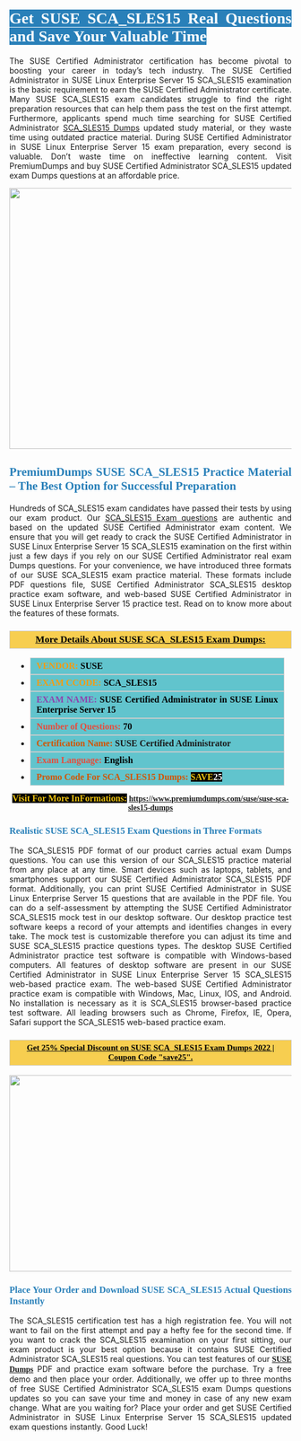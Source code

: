 <h1 style="text-align: justify;"><span style="color:#ffffff;"><span style="font-family:Georgia,serif;"><strong><span style="background-color:#2980b9;">Get SUSE SCA_SLES15 Real Questions and Save Your Valuable Time</span></strong></span></span></h1>

<p style="text-align: justify;">The SUSE Certified Administrator certification has become pivotal to boosting your career in today’s tech industry. The SUSE Certified Administrator in SUSE Linux Enterprise Server 15 SCA_SLES15 examination is the basic requirement to earn the SUSE Certified Administrator certificate. Many SUSE SCA_SLES15 exam candidates struggle to find the right preparation resources that can help them pass the test on the first attempt. Furthermore, applicants spend much time searching for SUSE Certified Administrator <a href="https://www.premiumdumps.com/suse/suse-sca-sles15-dumps">SCA_SLES15 Dumps</a> updated study material, or they waste time using outdated practice material. During SUSE Certified Administrator in SUSE Linux Enterprise Server 15 exam preparation, every second is valuable. Don’t waste time on ineffective learning content. Visit PremiumDumps and buy SUSE Certified Administrator SCA_SLES15 updated exam Dumps questions at an affordable price.</p>

<p style="text-align: center;"><a href="https://www.premiumdumps.com/suse/suse-sca-sles15-dumps"><img alt="" src="https://i.imgur.com/KJGzbJ2.jpeg" style="width: 700px; height: 465px;" /></a></p>

<h2 style="text-align: justify;"><span style="color:#2980b9;"><span style="font-family:Georgia,serif;"><strong>PremiumDumps SUSE SCA_SLES15 Practice Material – The Best Option for Successful Preparation</strong></span></span></h2>

<p style="text-align: justify;">Hundreds of SCA_SLES15 exam candidates have passed their tests by using our exam product. Our <a href="https://www.premiumdumps.com/suse/suse-sca-sles15-dumps">SCA_SLES15 Exam questions</a> are authentic and based on the updated SUSE Certified Administrator exam content. We ensure that you will get ready to crack the SUSE Certified Administrator in SUSE Linux Enterprise Server 15 SCA_SLES15 examination on the first within just a few days if you rely on our SUSE Certified Administrator real exam Dumps questions. For your convenience, we have introduced three formats of our SUSE SCA_SLES15 exam practice material. These formats include PDF questions file, SUSE Certified Administrator SCA_SLES15 desktop practice exam software, and web-based SUSE Certified Administrator in SUSE Linux Enterprise Server 15 practice test. Read on to know more about the features of these formats.</p>

<h3 style="background: #f7ce50; border: 1px solid rgb(204, 204, 204); padding: 5px 10px; text-align: center;"><span style="font-family:Georgia,serif;"><u><u><span style="color:#000000;"><span style="font-size:11pt"><span style="line-height:normal"><b><span style="font-size:13.0pt"><span cambria="">More Details About SUSE SCA_SLES15 Exam Dumps:</span></span></b></span></span></span></u></u></span></h3>

<ul>
	<li style="margin:0cm 10pt">
	<div style="background:#61c4cd; border: 1px solid rgb(204, 204, 204); padding: 5px 10px; text-align: justify;"><span style="font-family:Georgia,serif;"><span style="font-size:11pt"><span style="line-height:normal"><b><span style="font-size:12.0pt"><span new="" roman="" times=""><span style="color:#f39c12;">VENDOR:</span> <span style="color:#000000;">SUSE</span></span></span></b></span></span></span></div>
	</li>
	<li style="margin:0cm 10pt">
	<div style="background: #61c4cd; border: 1px solid rgb(204, 204, 204); padding: 5px 10px; text-align: justify;"><span style="font-family:Georgia,serif;"><span style="font-size:11pt"><span style="line-height:normal"><b><span style="font-size:12.0pt"><span new="" roman="" times=""><span style="color:#f39c12;">EXAM CCODE:</span> <span style="color:#000000;">SCA_SLES15</span></span></span></b></span></span></span></div>
	</li>
	<li style="margin:0cm 10pt">
	<div style="background: #61c4cd; border: 1px solid rgb(204, 204, 204); padding: 5px 10px; text-align: justify;"><span style="font-family:Georgia,serif;"><span style="font-size:11pt"><span style="line-height:normal"><b><span style="font-size:12.0pt"><span new="" roman="" times=""><span style="color:#8e44ad;">EXAM NAME:</span> <span style="color:#000000;">SUSE Certified Administrator in SUSE Linux Enterprise Server 15</span></span></span></b></span></span></span></div>
	</li>
	<li style="margin:0cm 10pt">
	<div style="background: #61c4cd; border: 1px solid rgb(204, 204, 204); padding: 5px 10px;"><span style="font-family:Georgia,serif;"><span style="font-size:11pt"><span style="line-height:normal"><b><span style="font-size:12.0pt"><span new="" roman="" times=""><span style="color:#e74c3c;">Number of Questions:</span><span style="color:#000000;"><span style="color:#f1c40f;"> </span>70</span></span></span></b></span></span></span></div>
	</li>
	<li style="margin:0cm 10pt">
	<div style="background: #61c4cd; border: 1px solid rgb(204, 204, 204); padding: 5px 10px; text-align: justify;"><span style="font-family:Georgia,serif;"><span style="font-size:11pt"><span style="line-height:normal"><b><span style="font-size:12.0pt"><span new="" roman="" times=""><span style="color:#d35400;">Certification Name:</span> SUSE Certified Administrator</span></span></b></span></span></span></div>
	</li>
	<li style="margin:0cm 10pt">
	<div style="background: #61c4cd; border: 1px solid rgb(204, 204, 204); padding: 5px 10px; text-align: justify;"><span style="font-family:Georgia,serif;"><span style="font-size:11pt"><span style="line-height:normal"><b><span style="font-size:12.0pt"><span new="" roman="" times=""><span style="color:#e74c3c;">Exam Language:</span> <span style="color:#000000;">English</span></span></span></b></span></span></span></div>
	</li>
	<li style="margin:0cm 10pt">
	<div style="background: #61c4cd; border: 1px solid rgb(204, 204, 204); padding: 5px 10px;"><span style="font-family:Georgia,serif;"><span style="font-size:11pt"><span style="line-height:normal"><b><span style="font-size:12.0pt"><span new="" roman="" times=""><span style="color:#d35400;">Promo Code For SCA_SLES15 Dumps:</span><span style="color:#f1c40f;"> <span style="background-color:#000000;">SAVE</span></span><span style="color:#ffffff;"><span style="background-color:#000000;">25</span></span></span></span></b></span></span></span></div>
	</li>
</ul>

<p style="text-align: center;"><span style="font-family:Georgia,serif;"><strong><span style="font-size:16px;"><span style="color:#f1c40f;"><span style="background-color:#000000;">Visit For More InFormations:</span></span></span> <a href="https://www.premiumdumps.com/suse/suse-sca-sles15-dumps">https://www.premiumdumps.com/suse/suse-sca-sles15-dumps</a></strong></span></p>

<h3 style="text-align: justify;"><span style="color:#2980b9;"><span style="font-family:Georgia,serif;"><strong><strong><strong>Realistic SUSE SCA_SLES15 Exam Questions in Three Formats</strong></strong></strong></span></span></h3>

<p style="text-align: justify;">The SCA_SLES15 PDF format of our product carries actual exam Dumps questions. You can use this version of our SCA_SLES15 practice material from any place at any time. Smart devices such as laptops, tablets, and smartphones support our SUSE Certified Administrator SCA_SLES15 PDF format. Additionally, you can print SUSE Certified Administrator in SUSE Linux Enterprise Server 15 questions that are available in the PDF file. You can do a self-assessment by attempting the SUSE Certified Administrator SCA_SLES15 mock test in our desktop software. Our desktop practice test software keeps a record of your attempts and identifies changes in every take. The mock test is customizable therefore you can adjust its time and SUSE SCA_SLES15 practice questions types. The desktop SUSE Certified Administrator practice test software is compatible with Windows-based computers. All features of desktop software are present in our SUSE Certified Administrator in SUSE Linux Enterprise Server 15 SCA_SLES15 web-based practice exam. The web-based SUSE Certified Administrator practice exam is compatible with Windows, Mac, Linux, IOS, and Android. No installation is necessary as it is SCA_SLES15 browser-based practice test software. All leading browsers such as Chrome, Firefox, IE, Opera, Safari support the SCA_SLES15 web-based practice exam.</p>

<h3 style="background: rgb(247, 206, 80); border: 1px solid rgb(204, 204, 204); padding: 5px 10px; text-align: center;"><span style="font-family:Georgia,serif;"><u><span style="color:#000000;"><span style="font-size:11pt;"><span style="line-height:normal;"><b><span cambria="">Get 25% Special Discount on SUSE SCA_SLES15 Exam Dumps 2022 | Coupon Code "save25".</span></b></span></span></span></u></span></h3>

<p style="text-align: center;"><strong><strong><a href="https://www.premiumdumps.com/suse/suse-sca-sles15-dumps"><img alt="" src="https://i.imgur.com/F18GQwv.jpeg" style="width: 700px; height: 350px;" /></a></strong></strong></p>

<h3 style="text-align: justify;"><strong><span style="color:#2980b9;"><span style="font-family:Georgia,serif;"><strong><strong><strong>Place Your Order and Download SUSE SCA_SLES15 Actual Questions Instantly</strong></strong></strong></span></span></strong></h3>

<p style="text-align: justify;">The SCA_SLES15 certification test has a high registration fee. You will not want to fail on the first attempt and pay a hefty fee for the second time. If you want to crack the SCA_SLES15 examination on your first sitting, our exam product is your best option because it contains SUSE Certified Administrator SCA_SLES15 real questions. You can test features of our <span style="font-family:Georgia,serif;"><strong><a href="https://www.premiumdumps.com/suse-exam-dumps">SUSE Dumps</a></strong></span> PDF and practice exam software before the purchase. Try a free demo and then place your order. Additionally, we offer up to three months of free SUSE Certified Administrator SCA_SLES15 exam Dumps questions updates so you can save your time and money in case of any new exam change. What are you waiting for? Place your order and get SUSE Certified Administrator in SUSE Linux Enterprise Server 15 SCA_SLES15 updated exam questions instantly. Good Luck!</p>
